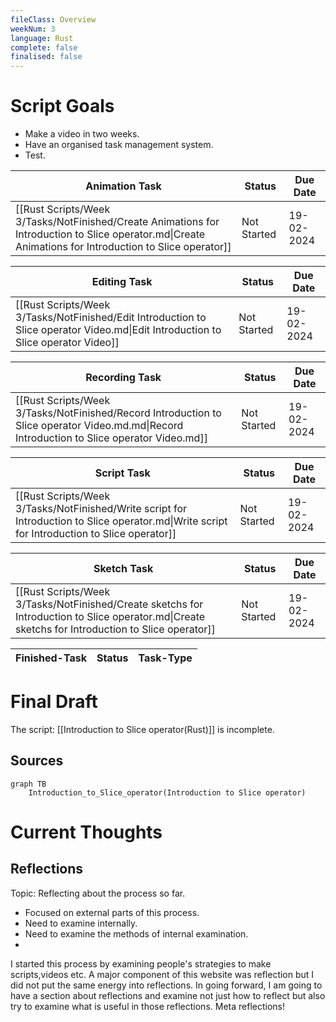 ```yaml
---
fileClass: Overview
weekNum: 3
language: Rust
complete: false
finalised: false
---
```

# Script Goals

- Make a video in two weeks.
- Have an organised task management system.
- Test.

| Animation Task                                                                                                                                          | Status      | Due Date   |
| ------------------------------------------------------------------------------------------------------------------------------------------------------- | ----------- | ---------- |
| [[Rust Scripts/Week 3/Tasks/NotFinished/Create Animations for Introduction to Slice operator.md\|Create Animations for Introduction to Slice operator]] | Not Started | 19-02-2024 |


| Editing Task                                                                                                                      | Status      | Due Date   |
| --------------------------------------------------------------------------------------------------------------------------------- | ----------- | ---------- |
| [[Rust Scripts/Week 3/Tasks/NotFinished/Edit Introduction to Slice operator Video.md\|Edit Introduction to Slice operator Video]] | Not Started | 19-02-2024 |


| Recording Task                                                                                                                              | Status      | Due Date   |
| ------------------------------------------------------------------------------------------------------------------------------------------- | ----------- | ---------- |
| [[Rust Scripts/Week 3/Tasks/NotFinished/Record Introduction to Slice operator Video.md.md\|Record Introduction to Slice operator Video.md]] | Not Started | 19-02-2024 |


| Script Task                                                                                                                                   | Status      | Due Date   |
| --------------------------------------------------------------------------------------------------------------------------------------------- | ----------- | ---------- |
| [[Rust Scripts/Week 3/Tasks/NotFinished/Write script for Introduction to Slice operator.md\|Write script for Introduction to Slice operator]] | Not Started | 19-02-2024 |


| Sketch Task                                                                                                                                       | Status      | Due Date   |
| ------------------------------------------------------------------------------------------------------------------------------------------------- | ----------- | ---------- |
| [[Rust Scripts/Week 3/Tasks/NotFinished/Create sketchs for Introduction to Slice operator.md\|Create sketchs for Introduction to Slice operator]] | Not Started | 19-02-2024 |


| Finished-Task | Status | Task-Type |
| ------------- | ------ | --------- |


# Final Draft

The script: [[Introduction to Slice operator(Rust)]] is incomplete.


## Sources


```mermaid
graph TB
	Introduction_to_Slice_operator(Introduction to Slice operator)
```

# Current Thoughts

## Reflections
Topic: Reflecting about the process so far.
- Focused on external parts of this process. 
- Need to examine internally.
- Need to examine the methods of internal examination.
- 

I started this process by examining people's strategies to make scripts,videos etc. A major component of this website was reflection but I did not put the same energy into reflections. In going forward, I am going to have a section about reflections and examine not just how to reflect but also try to examine what is useful in those reflections. Meta reflections!

